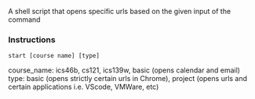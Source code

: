A shell script that opens specific urls based on the given input of the command

### Instructions

```
start [course name] [type]
```

course_name: ics46b, cs121, ics139w, basic (opens calendar and email)
type: basic (opens strictly certain urls in Chrome), project (opens urls and certain applications i.e. VScode, VMWare, etc)
